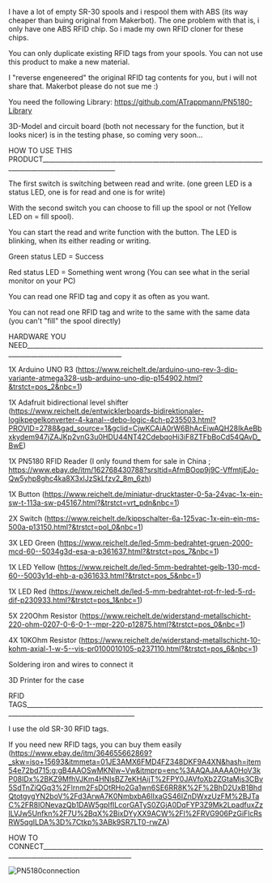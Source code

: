 I have a lot of empty SR-30 spools and i respool them with ABS (its way cheaper than buing original from Makerbot). The one problem with that is, i only have one ABS RFID chip. So i made my own RFID cloner for these chips.

You can only duplicate existing RFID tags from your spools. You can not use this product to make a new material. 

I "reverse engeneered" the original RFID tag contents for you, but i will not share that. Makerbot please do not sue me :) 

You need the following Library: https://github.com/ATrappmann/PN5180-Library



3D-Model and circuit board (both not necessary for the function, but it looks nicer) is in the testing phase, so coming very soon...



HOW TO USE THIS PRODUCT_____________________________________________________________________________________________________

The first switch is switching between read and write. (one green LED is a status LED, one is for read and one is for write)

With the second switch you can choose to fill up the spool or not (Yellow LED on = fill spool).

You can start the read and write function with the button. The LED is blinking, when its either reading or writing. 

Green status LED = Success

Red status LED = Something went wrong (You can see what in the serial monitor on your PC)

You can read one RFID tag and copy it as often as you want.

You can not read one RFID tag and write to the same with the same data (you can't "fill" the spool directly)


HARDWARE YOU NEED____________________________________________________________________________________________________________

1X Arduino UNO R3 (https://www.reichelt.de/arduino-uno-rev-3-dip-variante-atmega328-usb-arduino-uno-dip-p154902.html?&trstct=pos_2&nbc=1)

1X Adafruit bidirectional level shifter (https://www.reichelt.de/entwicklerboards-bidirektionaler-logikpegelkonverter-4-kanal--debo-logic-4ch-p235503.html?PROVID=2788&gad_source=1&gclid=CjwKCAiA0rW6BhAcEiwAQH28IkAeBbxkydem947jZAJKp2vnG3u0HDU44NT42CdebqoHi3iF8ZTFbBoCd54QAvD_BwE)

1X PN5180 RFID Reader (I only found them for sale in China ; https://www.ebay.de/itm/162768430788?srsltid=AfmBOop9j9C-VffmtjEJo-Qw5yhp8ghc4ka8X3xlJzSkLfzv2_8m_6zh)

1X Button (https://www.reichelt.de/miniatur-drucktaster-0-5a-24vac-1x-ein-sw-t-113a-sw-p45167.html?&trstct=vrt_pdn&nbc=1)

2X Switch (https://www.reichelt.de/kippschalter-6a-125vac-1x-ein-ein-ms-500a-p13150.html?&trstct=pol_0&nbc=1)

3X LED Green (https://www.reichelt.de/led-5mm-bedrahtet-gruen-2000-mcd-60--5034g3d-esa-a-p361637.html?&trstct=pos_7&nbc=1)

1X LED Yellow (https://www.reichelt.de/led-5mm-bedrahtet-gelb-130-mcd-60--5003y1d-ehb-a-p361633.html?&trstct=pos_5&nbc=1)

1X LED Red (https://www.reichelt.de/led-5-mm-bedrahtet-rot-fr-led-5-rd-dif-p230933.html?&trstct=pos_1&nbc=1)

5X 220Ohm Resistor (https://www.reichelt.de/widerstand-metallschicht-220-ohm-0207-0-6-0-1--mpr-220-p12875.html?&trstct=pos_0&nbc=1)

4X 10KOhm Resistor (https://www.reichelt.de/widerstand-metallschicht-10-kohm-axial-1-w-5--vis-pr0100010105-p237110.html?&trstct=pos_6&nbc=1)

Soldering iron and wires to connect it

3D Printer for the case


RFID TAGS________________________________________________________________________________________________________________

I use the old SR-30 RFID tags.

If you need new RFID tags, you can buy them easily (https://www.ebay.de/itm/364655662869?_skw=iso+15693&itmmeta=01JE3AMX6FMD4FZ348DKF9A4XN&hash=item54e72bd715:g:gB4AAOSwMKNlw~Vw&itmprp=enc%3AAQAJAAAA0HoV3kP08IDx%2BKZ9MfhVJKm4HNlsBZ7eKHAijT%2FPY0JAVfoXb2ZGtaMjs3CBv5SdTnZiQGq3%2Flrnm2FsDOtRHo2Ga1wn6SE6RR8K%2F%2BhD2UxB1BhdQtotgygYN2boV%2Fd3ArwA7K0NmbxbA6IIxaGS46IZnDWxzUzFM%2BJTaC%2FR8lONevazQb1DAW5gpIfILcorGATyS0ZGjA0DqFYP3Z9Mk2LpadfuxZzlLVJw5Unfkn%2F7U%2BqX%2BixDYyXX9ACW%2Fl%2FRVG906PzGiFlcRsRW5qgILDA%3D%7Ctkp%3ABk9SR7LT0-rwZA)

HOW TO CONNECT__________________________________________________________________________________________________________

![PN5180connection](https://github.com/user-attachments/assets/2afcb0cf-af08-4ba9-9a9a-0d3039215cec)

